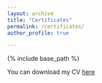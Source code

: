 ```yaml
---
layout: archive
title: "Certificates"
permalink: /certificates/
author_profile: true

---
```


{% include base_path %}

You can download my CV [here](https://github.com/MohammadAhmadig/MohammadAhmadig.github.io/raw/master/files/Awesome_CV%20(1).pdf)
